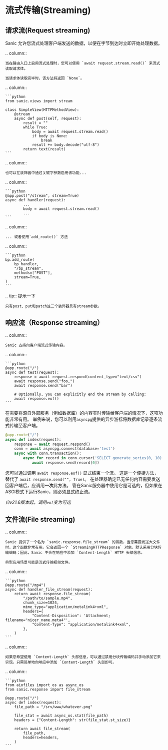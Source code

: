 # 流式传输(Streaming)

## 请求流(Request streaming)

Sanic 允许您流式处理客户端发送的数据，以便在字节到达时立即开始处理数据。

.. column::

```
当在路由入口上启用流式处理时，您可以使用 `await request.stream.read()` 来流式读取请求体。

当请求体读取完毕时，该方法将返回 `None`。
```

.. column::

````
```python
from sanic.views import stream

class SimpleView(HTTPMethodView):
    @stream
    async def post(self, request):
        result = ""
        while True:
            body = await request.stream.read()
            if body is None:
                break
            result += body.decode("utf-8")
        return text(result)
```
````

.. column::

```
也可以在装饰器中通过关键字参数启用该功能...
```

.. column::

````
```python
@app.post("/stream", stream=True)
async def handler(request):
        ...
        body = await request.stream.read()
        ...
```
````

.. column::

```
... 或者使用`add_route()` 方法
```

.. column::

````
```python
bp.add_route(
    bp_handler,
    "/bp_stream",
    methods=["POST"],
    stream=True,
)
```
````

.. tip:: 提示一下

```
只有post、put和patch这三个装饰器具有stream参数。
```

## 响应流（Response streaming）

.. column::

```
Sanic 支持向客户端流式传输内容。
```

.. column::

````
```python
@app.route("/")
async def test(request):
    response = await request.respond(content_type="text/csv")
    await response.send("foo,")
    await response.send("bar")

    # Optionally, you can explicitly end the stream by calling:
    await response.eof()
```
````

在需要将源自外部服务（例如数据库）的内容实时传输给客户端的情况下，这项功能非常有用。 举例来说，您可以利用`asyncpg`提供的异步游标将数据库记录逐条流式传输至客户端。

```python
@app.route("/")
async def index(request):
    response = await request.respond()
    conn = await asyncpg.connect(database='test')
    async with conn.transaction():
        async for record in conn.cursor('SELECT generate_series(0, 10)'):
            await response.send(record[0])
```

您可以通过调用 `await response.eof()` 显式结束一个流。 这是一个便捷方法，替代了 `await response.send("", True)`。 在处理器确定已无任何内容需要发送回客户端后，应调用**一次**此方法。 管在Sanic服务器中使用它是可选的，但如果在ASGI模式下运行Sanic，则必须显式终止流。

_自v21.6版本起，调用`eof`变为可选_

## 文件流(File streaming)

.. column::

```
Sanic 提供了一个名为 `sanic.response.file_stream` 的函数，当您需要发送大文件时，这个函数非常有用。它会返回一个 `StreamingHTTPResponse` 对象，默认采用分块传输编码；因此，Sanic 不会在响应中添加 `Content-Length` HTTP 头部信息。

典型应用场景可能是流式传输视频文件。
```

.. column::

````
```python
@app.route("/mp4")
async def handler_file_stream(request):
    return await response.file_stream(
        "/path/to/sample.mp4",
        chunk_size=1024,
        mime_type="application/metalink4+xml",
        headers={
            "Content-Disposition": 'Attachment; filename="nicer_name.meta4"',
            "Content-Type": "application/metalink4+xml",
        },
    )
```
````

.. column::

```
如果您希望使用 `Content-Length` 头部信息，可以通过禁用分块传输编码并手动添加它来实现。只需简单地向响应中添加 `Content-Length` 头部即可。
```

.. column::

````
```python
from aiofiles import os as async_os
from sanic.response import file_stream

@app.route("/")
async def index(request):
    file_path = "/srv/www/whatever.png"

    file_stat = await async_os.stat(file_path)
    headers = {"Content-Length": str(file_stat.st_size)}

    return await file_stream(
        file_path,
        headers=headers,
    )
```
````

